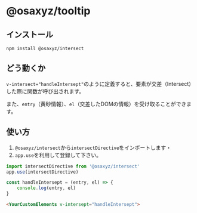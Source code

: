 # @osaxyz/tooltip

## インストール

`npm install @osaxyz/intersect`

## どう動くか

`v-intersect="handleIntersept"`のように定義すると、要素が交差（Intersect）した際に関数が呼び出されます。

また、`entry`（黄砂情報）、`el`（交差したDOMの情報）を受け取ることができます。

## 使い方

1. `@osaxyz/intersect`から`intersectDirective`をインポートします・
2. `app.use`を利用して登録して下さい。

```js
import intersectDirective from '@osaxyz/intersect'
app.use(intersectDirective)

const handleIntersept = (entry, el) => {
    console.log(entry, el)
}
```

```html
<YourCustomElements v-intersept="handleIntersept">
```